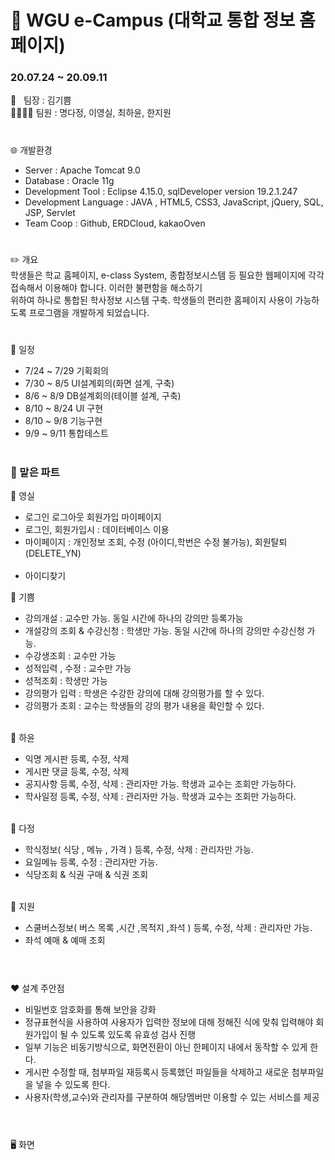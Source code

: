 # :school: WGU e-Campus (대학교 통합 정보 홈페이지)
### 20.07.24 ~ 20.09.11

:ok_person: &nbsp; 팀장 : 김기쁨<br>
:family_woman_woman_girl_girl: 팀원 : 명다정, 이영실, 최하윤, 한지원

#

:globe_with_meridians: 개발환경
- Server : Apache Tomcat 9.0
- Database : Oracle 11g
- Development Tool : Eclipse 4.15.0, sqlDeveloper version 19.2.1.247
- Development Language :  JAVA , HTML5, CSS3, JavaScript, jQuery, SQL, JSP, Servlet
- Team Coop : Github, ERDCloud, kakaoOven


#

  :pencil2: 개요                                  
  학생들은 학교 홈페이지, e-class System, 종합정보시스템 등 필요한 웹페이지에 각각 접속해서 이용해야 합니다. 
  이러한 불편함을 해소하기<br> 위하여 하나로 통합된 학사정보 시스템 구축. 학생들의 편리한 홈페이지 사용이 가능하도록 프로그램을 개발하게 되었습니다.
  
 
#

:calendar: 일정
- 7/24 ~ 7/29 기획회의 
- 7/30 ~ 8/5  UI설계회의(화면 설계, 구축) 
- 8/6  ~ 8/9  DB설계회의(테이블 설계, 구축) 
- 8/10 ~ 8/24 UI 구현
- 8/10 ~ 9/8  기능구현
- 9/9  ~ 9/11 통합테스트<br><br>


### :raising_hand: 맡은 파트

:yellow_heart: 영실
 - 로그인 로그아웃 회원가입 마이페이지
 - 로그인, 회원가입시 : 데이터베이스 이용
 - 마이페이지 : 개인정보 조회, 수정 (아이디,학번은 수정 불가능), 회원탈퇴(DELETE_YN) <br><br>
 - 아이디찾기



:purple_heart: 기쁨
- 강의개설 : 교수만 가능. 동일 시간에 하나의 강의만 등록가능
- 개설강의 조회 & 수강신청 : 학생만 가능. 동일 시간에 하나의 강의만 수강신청 가능.
- 수강생조회 : 교수만 가능 
- 성적입력 , 수정 : 교수만 가능
- 성적조회 : 학생만 가능
- 강의평가 입력 : 학생은 수강한 강의에 대해 강의평가를 할 수 있다.
- 강의평가 조회 : 교수는 학생들의 강의 평가 내용을 확인할 수 있다. <br><br>



:orange_heart: 하윤
- 익명 게시판 등록, 수정, 삭제
- 게시판 댓글 등록, 수정, 삭제
- 공지사항 등록, 수정, 삭제 : 관리자만 가능. 학생과 교수는 조회만 가능하다.<br>
- 학사일정 등록, 수정, 삭제 : 관리자만 가능. 학생과 교수는 조회만 가능하다.<br><br>

 

:green_heart: 다정
- 학식정보( 식당 , 메뉴 , 가격 ) 등록, 수정, 삭제 : 관리자만 가능.
- 요일메뉴 등록, 수정 : 관리자만 가능.
- 식당조회 & 식권 구매 & 식권 조회 <br><br>



:blue_heart: 지원
- 스쿨버스정보( 버스 목록 ,시간 ,목적지 ,좌석 ) 등록, 수정, 삭제 : 관리자만 가능. 
- 좌석 예매 & 예매 조회 <br><br>

#

:heart: 설계 주안점
- 비밀번호 암호화를 통해 보안을 강화
- 정규표현식을 사용하여 사용자가 입력한 정보에 대해 정해진 식에 맞춰 입력해야 회원가입이 될 수 있도록 있도록  유효성 검사 진행
- 일부 기능은 비동기방식으로, 화면전환이 아닌 한페이지 내에서 동작할 수 있게 한다.
- 게시판 수정할 때, 첨부파일 재등록시 등록했던 파일들을 삭제하고 새로운 첨부파일을 넣을 수 있도록 한다.
- 사용자(학생,교수)와 관리자를 구분하여 해당멤버만 이용할 수 있는 서비스를 제공 <br><br>


#

:desktop_computer: 화면
 
